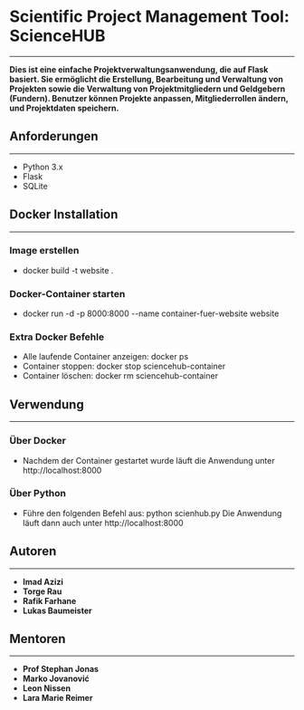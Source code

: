 # Scientific Project Management Tool: ScienceHUB
---
**Dies ist eine einfache Projektverwaltungsanwendung, die auf Flask basiert. Sie ermöglicht die Erstellung, Bearbeitung und Verwaltung von Projekten sowie die Verwaltung von Projektmitgliedern und Geldgebern (Fundern). Benutzer können Projekte anpassen, Mitgliederrollen ändern, und Projektdaten speichern.**


## Anforderungen
---
* Python 3.x
* Flask 
* SQLite


## Docker Installation
---
### Image erstellen
* docker build -t website  . 

### Docker-Container starten
* docker run -d -p 8000:8000 --name container-fuer-website website

### Extra Docker Befehle
* Alle laufende Container anzeigen: docker ps
* Container stoppen: docker stop sciencehub-container
* Container löschen: docker rm sciencehub-container



## Verwendung
---
### Über Docker
* Nachdem der Container gestartet wurde läuft die Anwendung unter http://localhost:8000

### Über Python
* Führe den folgenden Befehl aus: python scienhub.py
Die Anwendung läuft dann auch unter http://localhost:8000



## Autoren
---
- **Imad Azizi**
- **Torge Rau**
- **Rafik Farhane**
- **Lukas Baumeister**

## Mentoren
---
- **Prof Stephan Jonas**
- **Marko Jovanović**
- **Leon Nissen**
- **Lara Marie Reimer**
